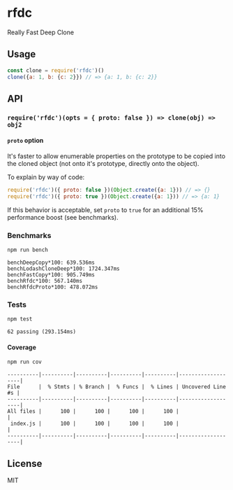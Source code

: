 # rfdc

Really Fast Deep Clone

## Usage

```js
const clone = require('rfdc')()
clone({a: 1, b: {c: 2}}) // => {a: 1, b: {c: 2}}
```

## API

### `require('rfdc')(opts = { proto: false }) => clone(obj) => obj2`

#### `proto` option

It's faster to allow enumerable properties on the prototype 
to be copied into the cloned object (not onto it's prototype,
directly onto the object).

To explain by way of code: 

```js
require('rfdc')({ proto: false })(Object.create({a: 1})) // => {}
require('rfdc')({ proto: true })(Object.create({a: 1})) // => {a: 1}
``` 

If this behavior is acceptable, set
`proto` to `true` for an additional 15% performance boost
(see benchmarks).

### Benchmarks

```sh
npm run bench
```

```
benchDeepCopy*100: 639.536ms
benchLodashCloneDeep*100: 1724.347ms
benchFastCopy*100: 905.749ms
benchRfdc*100: 567.140ms
benchRfdcProto*100: 478.072ms
```

### Tests

```sh
npm test
```

```
62 passing (293.154ms)
```

#### Coverage

```sh
npm run cov 
```

```
----------|----------|----------|----------|----------|-------------------|
File      |  % Stmts | % Branch |  % Funcs |  % Lines | Uncovered Line #s |
----------|----------|----------|----------|----------|-------------------|
All files |      100 |      100 |      100 |      100 |                   |
 index.js |      100 |      100 |      100 |      100 |                   |
----------|----------|----------|----------|----------|-------------------|
```

## License

MIT